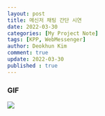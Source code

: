 ```yaml
---
layout: post
title: 메신저 채팅 간단 시연
date: 2022-03-30
categories: [My Project Note]
tags: [KPP, WebMessenger]
author: Deokhun Kim
comment: true
update: 2022-03-30
published : true
---
```


### GIF

<img src="/assets/postimg/2022_03/chatTest2.gif" />


